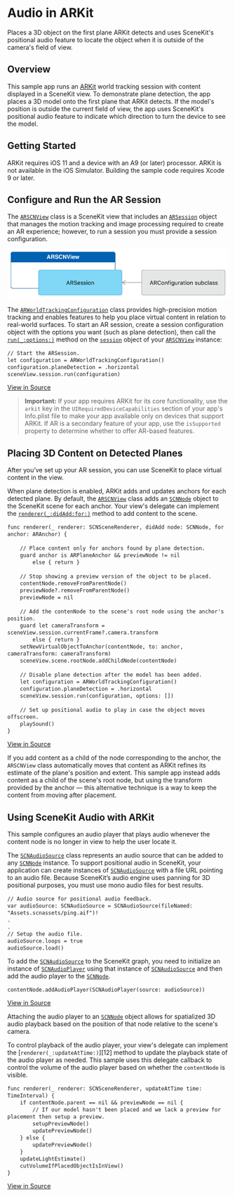 # Audio in ARKit

Places a 3D object on the first plane ARKit detects and uses SceneKit's positional audio feature to locate the object when it is outside of the camera's field of view.

## Overview

This sample app runs an [ARKit][0] world tracking session with content displayed in a SceneKit view. To demonstrate plane detection, the app places a 3D model onto the first plane that ARKit detects. If the model's position is outside the current field of view, the app uses SceneKit's positional audio feature to indicate which direction to turn the device to see the model.

[0]:https://developer.apple.com/documentation/arkit

## Getting Started

ARKit requires iOS 11 and a device with an A9 (or later) processor. ARKit is not available in the iOS Simulator. Building the sample code requires Xcode 9 or later.

## Configure and Run the AR Session

The [`ARSCNView`][1] class is a SceneKit view that includes an [`ARSession`][2] object that manages the motion tracking and image processing required to create an AR experience; however, to run a session you must provide a session configuration.

[1]:https://developer.apple.com/documentation/arkit/arscnview
[2]:https://developer.apple.com/documentation/arkit/arsession

![Architecture diagram: an ARKit view owns an ARSession, which requires an ARConfiguration to run.](Documentation/AR-View-Session-Configuration.png)

The [`ARWorldTrackingConfiguration`][3] class provides high-precision motion tracking and enables features to help you place virtual content in relation to real-world surfaces. To start an AR session, create a session configuration object with the options you want (such as plane detection), then call the [`run(_:options:)`][4] method on the [`session`][5] object of your [`ARSCNView`][1] instance:

```
// Start the ARSession.
let configuration = ARWorldTrackingConfiguration()
configuration.planeDetection = .horizontal
sceneView.session.run(configuration)
```
[View in Source](x-source-tag://StartARSession)

[3]:https://developer.apple.com/documentation/arkit/arworldtrackingconfiguration
[4]:https://developer.apple.com/documentation/arkit/arsession/2875735-run
[5]:https://developer.apple.com/documentation/arkit/arscnview/2865796-session

> **Important:**  If your app requires ARKit for its core functionality, use the `arkit` key in the `UIRequiredDeviceCapabilities` section of your app's Info.plist file to make your app available only on devices that support ARKit. If AR is a secondary feature of your app, use the `isSupported` property to determine whether to offer AR-based features.

[7]:https://developer.apple.com/documentation/arkit/arconfiguration/2923553-issupported

## Placing 3D Content on Detected Planes

After you’ve set up your AR session, you can use SceneKit to place virtual content in the view.

When plane detection is enabled, ARKit adds and updates anchors for each detected plane. By default, the [`ARSCNView`][1] class adds an [`SCNNode`][8] object to the SceneKit scene for each anchor. Your view's delegate can implement the [`renderer(_:didAdd:for:)`][9] method to add content to the scene.

```
func renderer(_ renderer: SCNSceneRenderer, didAdd node: SCNNode, for anchor: ARAnchor) {

    // Place content only for anchors found by plane detection.
    guard anchor is ARPlaneAnchor && previewNode != nil
        else { return }

    // Stop showing a preview version of the object to be placed.
    contentNode.removeFromParentNode()
    previewNode?.removeFromParentNode()
    previewNode = nil

    // Add the contenNode to the scene's root node using the anchor's position.
    guard let cameraTransform = sceneView.session.currentFrame?.camera.transform
        else { return }
    setNewVirtualObjectToAnchor(contentNode, to: anchor, cameraTransform: cameraTransform)
    sceneView.scene.rootNode.addChildNode(contentNode)

    // Disable plane detection after the model has been added.
    let configuration = ARWorldTrackingConfiguration()
    configuration.planeDetection = .horizontal
    sceneView.session.run(configuration, options: [])

    // Set up positional audio to play in case the object moves offscreen.
    playSound()
}
```
[View in Source](x-source-tag://PlaceARContent)

[8]:https://developer.apple.com/documentation/scenekit/scnnode
[9]:https://developer.apple.com/documentation/arkit/arscnviewdelegate/2865794-renderer

If you add content as a child of the node corresponding to the anchor, the `ARSCNView` class automatically moves that content as ARKit refines its estimate of the plane's position and extent. This sample app instead adds content as a child of the scene's root node, but using the transform provided by the anchor — this alternative technique is a way to keep the content from moving after placement.

## Using SceneKit Audio with ARKit

This sample configures an audio player that plays audio whenever the content node is no longer in view to help the user locate it.

The [`SCNAudioSource`][10] class represents an audio source that can be added to any [`SCNNode`][8] instance.  To support positional audio in SceneKit, your application can create instances of [`SCNAudioSource`][10] with a file URL pointing to an audio file. Because SceneKit’s audio engine uses panning for 3D positional purposes, you must use mono audio files for best results.

```
// Audio source for positional audio feedback.
var audioSource: SCNAudioSource = SCNAudioSource(fileNamed: "Assets.scnassets/ping.aif")!
.
.
// Setup the audio file.
audioSource.loops = true
audioSource.load()
```

To add the [`SCNAudioSource`][10] to the SceneKit graph, you need to initialize an instance of [`SCNAudioPlayer`][11] using that instance of [`SCNAudioSource`][10] and then add the audio player to the [`SCNNode`][8].

```
contentNode.addAudioPlayer(SCNAudioPlayer(source: audioSource))
```
[View in Source](x-source-tag://AddAudioPlayer)

Attaching the audio player to an [`SCNNode`][8] object allows for spatialized 3D audio playback based on the position of that node relative to the scene's camera.

[10]:https://developer.apple.com/documentation/scenekit/scnaudiosource
[11]:https://developer.apple.com/documentation/scenekit/scnaudioplayer

To control playback of the audio player, your view's delegate can implement the [`renderer(_:updateAtTime:)`][12] method to update the playback state of the audio player as needed.  This sample uses this delegate callback to control the volume of the audio player based on whether the `contentNode` is visible.

```
func renderer(_ renderer: SCNSceneRenderer, updateAtTime time: TimeInterval) {
    if contentNode.parent == nil && previewNode == nil {
        // If our model hasn't been placed and we lack a preview for placement then setup a preview.
        setupPreviewNode()
        updatePreviewNode()
    } else {
        updatePreviewNode()
    }
    updateLightEstimate()
    cutVolumeIfPlacedObjectIsInView()
}
```
[View in Source](x-source-tag://UpdateAudioPlayback)
